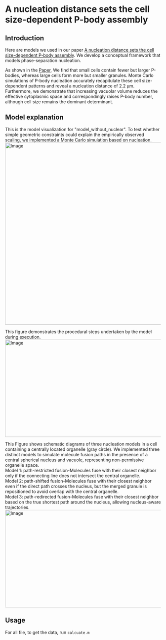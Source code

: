 # A nucleation distance sets the cell size-dependent P-body assembly
## Introduction
Here are models we used in our paper [A nucleation distance sets the cell size-dependent P-body assembly](https://www.biorxiv.org/content/10.1101/2025.07.08.663506v1).  We develop a conceptual framework that models phase-separation nucleation. 

As shown in the [Paper](https://www.biorxiv.org/content/10.1101/2025.07.08.663506v1), We find that small cells contain fewer but larger P-bodies, whereas large cells form more but smaller granules. Monte Carlo simulations of P-body nucleation accurately recapitulate these cell size-dependent patterns and reveal a nucleation distance of 2.2 µm. Furthermore, we demonstrate that increasing vacuolar volume reduces the effective cytoplasmic space and correspondingly raises P-body number, although cell size remains the dominant determinant.
## Model explanation
This is the model visualization for "model_without_nuclear". To test whether simple geometric constraints could explain the empirically observed scaling, we implemented a Monte Carlo simulation based on nucleation.
<img width="861" height="587" alt="Image" src="https://github.com/user-attachments/assets/0f5e1000-2de4-4159-92be-bfec8722e8a7" />


This figure demonstrates the procedural steps undertaken by the model during execution.
<img width="861" height="314" alt="Image" src="https://github.com/user-attachments/assets/b257feec-6f24-45cd-8298-f2ae2f5ba3d9" />


This Figure shows schematic diagrams of three nucleation models in a cell containing a centrally located organelle (gray circle). We implemented three distinct models to simulate molecule fusion paths in the presence of a central spherical nucleus and vacuole, representing non-permissive organelle space.  
Model 1: path-restricted fusion-Molecules fuse with their closest neighbor only if the connecting line does not intersect the central organelle.  
Model 2: path-shifted fusion-Molecules fuse with their closest neighbor even if the direct path crosses the nucleus, but the merged granule is repositioned to avoid overlap with the central organelle.  
Model 3: path-redirected fusion-Molecules fuse with their closest neighbor based on the true shortest path around the nucleus, allowing nucleus-aware trajectories.
<img width="861" height="314" alt="Image" src="https://github.com/user-attachments/assets/a2812711-91fe-4ce6-a039-3f557be75668" />
## Usage
For all file, to get the data, run
``calcuate.m``


